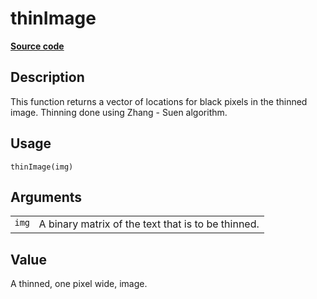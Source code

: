 

# thinImage

[**Source code**](https://github.com/CSAFE-ISU/handwriter/tree/176-automatic-documentation/R/#L)

## Description

This function returns a vector of locations for black pixels in the
thinned image. Thinning done using Zhang - Suen algorithm.

## Usage

<pre><code class='language-R'>thinImage(img)
</code></pre>

## Arguments

<table>
<tr>
<td style="white-space: nowrap; font-family: monospace; vertical-align: top">
<code id="img">img</code>
</td>
<td>
A binary matrix of the text that is to be thinned.
</td>
</tr>
</table>

## Value

A thinned, one pixel wide, image.
